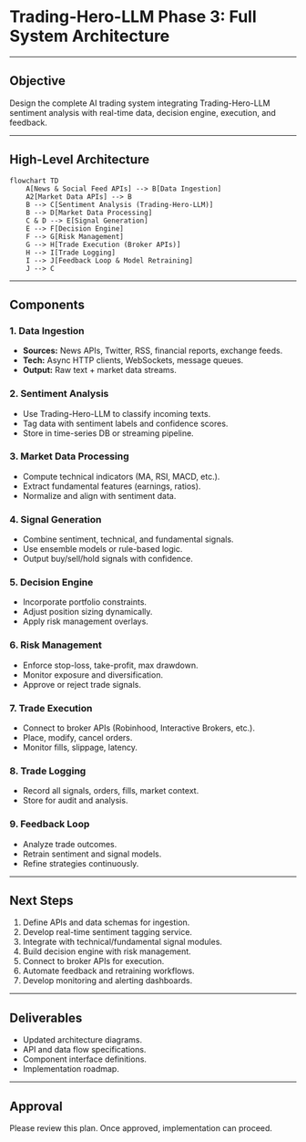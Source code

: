 # Trading-Hero-LLM Phase 3: Full System Architecture

---

## Objective
Design the complete AI trading system integrating Trading-Hero-LLM sentiment analysis with real-time data, decision engine, execution, and feedback.

---

## High-Level Architecture

```mermaid
flowchart TD
    A[News & Social Feed APIs] --> B[Data Ingestion]
    A2[Market Data APIs] --> B
    B --> C[Sentiment Analysis (Trading-Hero-LLM)]
    B --> D[Market Data Processing]
    C & D --> E[Signal Generation]
    E --> F[Decision Engine]
    F --> G[Risk Management]
    G --> H[Trade Execution (Broker APIs)]
    H --> I[Trade Logging]
    I --> J[Feedback Loop & Model Retraining]
    J --> C
```

---

## Components

### 1. Data Ingestion
- **Sources:** News APIs, Twitter, RSS, financial reports, exchange feeds.
- **Tech:** Async HTTP clients, WebSockets, message queues.
- **Output:** Raw text + market data streams.

### 2. Sentiment Analysis
- Use Trading-Hero-LLM to classify incoming texts.
- Tag data with sentiment labels and confidence scores.
- Store in time-series DB or streaming pipeline.

### 3. Market Data Processing
- Compute technical indicators (MA, RSI, MACD, etc.).
- Extract fundamental features (earnings, ratios).
- Normalize and align with sentiment data.

### 4. Signal Generation
- Combine sentiment, technical, and fundamental signals.
- Use ensemble models or rule-based logic.
- Output buy/sell/hold signals with confidence.

### 5. Decision Engine
- Incorporate portfolio constraints.
- Adjust position sizing dynamically.
- Apply risk management overlays.

### 6. Risk Management
- Enforce stop-loss, take-profit, max drawdown.
- Monitor exposure and diversification.
- Approve or reject trade signals.

### 7. Trade Execution
- Connect to broker APIs (Robinhood, Interactive Brokers, etc.).
- Place, modify, cancel orders.
- Monitor fills, slippage, latency.

### 8. Trade Logging
- Record all signals, orders, fills, market context.
- Store for audit and analysis.

### 9. Feedback Loop
- Analyze trade outcomes.
- Retrain sentiment and signal models.
- Refine strategies continuously.

---

## Next Steps

1. Define APIs and data schemas for ingestion.
2. Develop real-time sentiment tagging service.
3. Integrate with technical/fundamental signal modules.
4. Build decision engine with risk management.
5. Connect to broker APIs for execution.
6. Automate feedback and retraining workflows.
7. Develop monitoring and alerting dashboards.

---

## Deliverables

- Updated architecture diagrams.
- API and data flow specifications.
- Component interface definitions.
- Implementation roadmap.

---

## Approval

Please review this plan. Once approved, implementation can proceed.